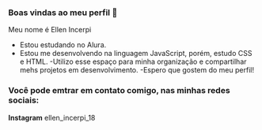 ### Boas vindas ao meu perfil 🖤

Meu nome é Ellen Incerpi 

- Estou estudando no Alura.
- Estou me desenvolvendo na linguagem JavaScript, porém, estudo CSS e HTML.
-Utilizo esse espaço para minha organização e compartilhar mehs projetos em desenvolvimento.
-Espero que gostem do meu perfil!

### Você pode emtrar em contato comigo, nas minhas redes sociais:
**Instagram** ellen_incerpi_18
